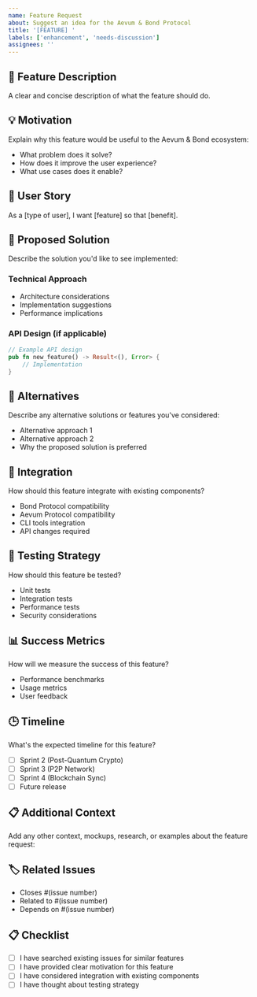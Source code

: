 ```yaml
---
name: Feature Request
about: Suggest an idea for the Aevum & Bond Protocol
title: '[FEATURE] '
labels: ['enhancement', 'needs-discussion']
assignees: ''
---
```


## 🚀 Feature Description
A clear and concise description of what the feature should do.

## 💡 Motivation
Explain why this feature would be useful to the Aevum & Bond ecosystem:
- What problem does it solve?
- How does it improve the user experience?
- What use cases does it enable?

## 🎯 User Story
As a [type of user], I want [feature] so that [benefit].

## 🔧 Proposed Solution
Describe the solution you'd like to see implemented:

### Technical Approach
- Architecture considerations
- Implementation suggestions
- Performance implications

### API Design (if applicable)
```rust
// Example API design
pub fn new_feature() -> Result<(), Error> {
    // Implementation
}
```

## 🔄 Alternatives
Describe any alternative solutions or features you've considered:
- Alternative approach 1
- Alternative approach 2
- Why the proposed solution is preferred

## 🧩 Integration
How should this feature integrate with existing components?
- Bond Protocol compatibility
- Aevum Protocol compatibility
- CLI tools integration
- API changes required

## 🧪 Testing Strategy
How should this feature be tested?
- Unit tests
- Integration tests
- Performance tests
- Security considerations

## 📊 Success Metrics
How will we measure the success of this feature?
- Performance benchmarks
- Usage metrics
- User feedback

## 🕒 Timeline
What's the expected timeline for this feature?
- [ ] Sprint 2 (Post-Quantum Crypto)
- [ ] Sprint 3 (P2P Network)
- [ ] Sprint 4 (Blockchain Sync)
- [ ] Future release

## 📋 Additional Context
Add any other context, mockups, research, or examples about the feature request:

## 🏷️ Related Issues
- Closes #(issue number)
- Related to #(issue number)
- Depends on #(issue number)

## 📋 Checklist
- [ ] I have searched existing issues for similar features
- [ ] I have provided clear motivation for this feature
- [ ] I have considered integration with existing components
- [ ] I have thought about testing strategy
